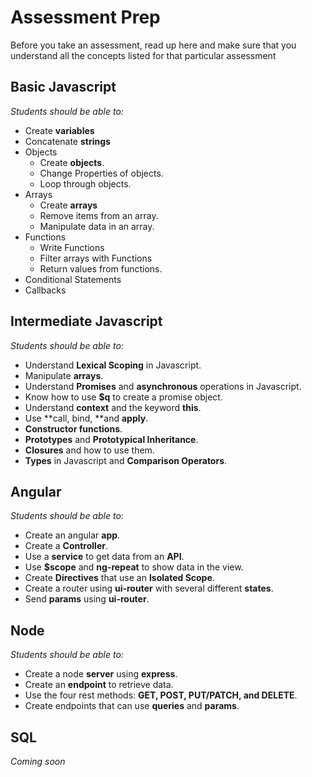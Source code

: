 # Assessment Prep
Before you take an assessment, read up here and make sure that you understand all the concepts listed for that particular assessment


## Basic Javascript

*Students should be able to:*
+ Create **variables**
+ Concatenate **strings**
+ Objects
  - Create **objects**.
  - Change Properties of objects.
  - Loop through objects.
+ Arrays
  - Create **arrays**
  - Remove items from an array.
  - Manipulate data in an array.
+ Functions
  - Write Functions
  - Filter arrays with Functions
  - Return values from functions.
+ Conditional Statements
+ Callbacks


## Intermediate Javascript

*Students should be able to:*
+ Understand **Lexical Scoping** in Javascript.
+ Manipulate **arrays**.
+ Understand **Promises** and **asynchronous** operations in Javascript.
+ Know how to use **$q** to create a promise object.
+ Understand **context** and the keyword **this**.
+ Use **call, bind, **and **apply**.
+ **Constructor functions**.
+ **Prototypes** and **Prototypical Inheritance**.
+ **Closures** and how to use them.
+ **Types** in Javascript and **Comparison Operators**.

## Angular

*Students should be able to:*
+ Create an angular **app**.
+ Create a **Controller**.
+ Use a **service** to get data from an **API**.
+ Use **$scope** and **ng-repeat** to show data in the view.
+ Create **Directives** that use an **Isolated Scope**.
+ Create a router using **ui-router** with several different **states**.
+ Send **params** using **ui-router**.

## Node

*Students should be able to:*
+ Create a node **server** using **express**.
+ Create an **endpoint** to retrieve data.
+ Use the four rest methods: **GET, POST, PUT/PATCH, and DELETE**.
+ Create endpoints that can use **queries** and **params**.

## SQL

*Coming soon*
